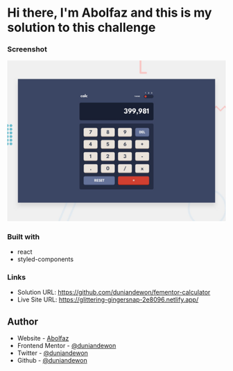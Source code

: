 # Hi there, I'm Abolfaz and this is my solution to this challenge 

### Screenshot

![](./design/desktop-preview.jpg)

### Built with

- react
- styled-components

### Links

- Solution URL: https://github.com/duniandewon/fementor-calculator
- Live Site URL: https://glittering-gingersnap-2e8096.netlify.app/

## Author

- Website - [Abolfaz](https://www.mohammadbaragbah.com)
- Frontend Mentor - [@duniandewon](https://www.frontendmentor.io/profile/duniandewon)
- Twitter - [@duniandewon](https://www.twitter.com/duniandewon)
- Github - [@duniandewon](https://www.github.com/duniandewon)